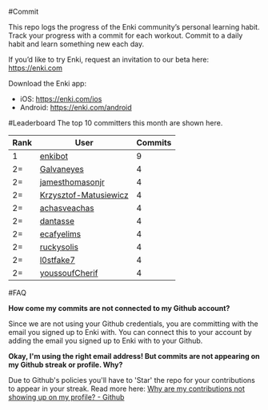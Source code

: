 #Commit

This repo logs the progress of the Enki community’s personal learning habit. Track your progress with a commit for each workout. Commit to a daily habit and learn something new each day.

If you’d like to try Enki, request an invitation to our beta here: https://enki.com

Download the Enki app: 
 - iOS: https://enki.com/ios
 - Android: https://enki.com/android

#Leaderboard
The top 10 committers this month are shown here.

| Rank | User | Commits |
|------|------|---------|
|1|[enkibot](https://github.com/enkibot)|9|
|2=|[Galvaneyes](https://github.com/Galvaneyes)|4|
|2=|[jamesthomasonjr](https://github.com/jamesthomasonjr)|4|
|2=|[Krzysztof-Matusiewicz](https://github.com/Krzysztof-Matusiewicz)|4|
|2=|[achasveachas](https://github.com/achasveachas)|4|
|2=|[dantasse](https://github.com/dantasse)|4|
|2=|[ecafyelims](https://github.com/ecafyelims)|4|
|2=|[ruckysolis](https://github.com/ruckysolis)|4|
|2=|[l0stfake7](https://github.com/l0stfake7)|4|
|2=|[youssoufCherif](https://github.com/youssoufCherif)|4|

#FAQ

**How come my commits are not connected to my Github account?**

Since we are not using your Github credentials, you are committing with the email you signed up to Enki with. You can connect this to your account by adding the email you signed up to Enki with to your Github.

**Okay, I'm using the right email address! But commits are not appearing on my Github streak or profile. Why?**

Due to Github's policies you'll have to 'Star' the repo for your contributions to appear in your streak. Read more here: [Why are my contributions not showing up on my profile? - Github](https://help.github.com/articles/why-are-my-contributions-not-showing-up-on-my-profile/)
